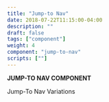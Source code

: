 ```yaml
---
title: "Jump-to Nav"
date: 2018-07-22T11:15:00-04:00
description: ""
draft: false
tags: ["component"]
weight: 4
component: "jump-to-nav"
scripts: [""]
---
```


__JUMP-TO NAV COMPONENT__

Jump-To Nav Variations

